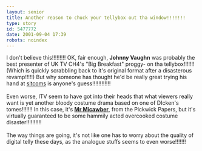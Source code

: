 ```yaml
---
layout: senior
title: Another reason to chuck your tellybox out tha window!!!!!!!
type: story
id: 5477772
date: 2001-09-04 17:39
robots: noindex
---
```

I don't believe this!!!!!!!!! OK, fair enough, <b>Johnny Vaughn</b> was probably the best presenter of UK TV CH4's "Big Breakfast" proggy- on tha tellybox!!!!!!! (Which is quickly scrabbling back to it's original format after a disasterous revamp!!!!!) But why someone has thought he'd be really great trying his hand at <a href="http://www.theherald.co.uk/news/archive/21-8-19101-0-23-7.html">sitcoms</a> is anyone's guess!!!!!!!!!!!!<br/> <br/>Even worse, ITV seem to have got into their heads that what viewers really want is yet another bloody costume drama based on one of DIcken's tomes!!!!!!! In this case, it's <b><a href="http://www.theherald.co.uk/news/archive/22-8-19101-0-9-38.html">Mr Micawber</a></b>, from the Pickwick Papers, but it's virtually guaranteed to be some hammily acted overcooked costume disaster!!!!!!!!!!<br/> <br/>The way things are going, it's not like one has to worry about the quality of digital telly these days, as the analogue stuffs seems to even worse!!!!!!!